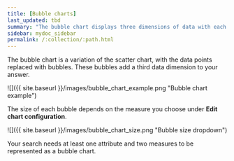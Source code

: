 ```yaml
---
title: [Bubble charts]
last_updated: tbd
summary: "The bubble chart displays three dimensions of data with each containing a set of values."
sidebar: mydoc_sidebar
permalink: /:collection/:path.html
---
```

The bubble chart is a variation of the scatter chart, with the data points replaced with bubbles. These bubbles add a third data dimension to your answer.

 ![]({{ site.baseurl }}/images/bubble_chart_example.png "Bubble chart example")

The size of each bubble depends on the measure you choose under **Edit chart configuration**.

 ![]({{ site.baseurl }}/images/bubble_chart_size.png "Bubble size dropdown")

Your search needs at least one attribute and two measures to be represented as a bubble chart.
